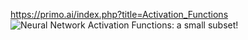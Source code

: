 https://primo.ai/index.php?title=Activation_Functions
![Neural Network Activation Functions: a small subset!](https://aman.ai/primers/ai/assets/activation/1.png)
